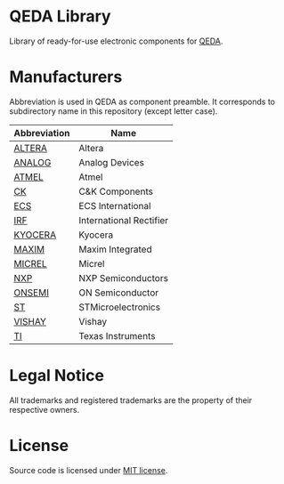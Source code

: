 QEDA Library
============

Library of ready-for-use electronic components for [QEDA](https://github.com/qeda/qeda).

Manufacturers
=============

Abbreviation is used in QEDA as component preamble. It corresponds to subdirectory name in this repository (except letter case).

Abbreviation            | Name
------------------------|---------------------------
[ALTERA](./altera/)     | Altera
[ANALOG](./analog/)     | Analog Devices
[ATMEL](./atmel/)       | Atmel
[CK](./ck/)             | C&K Components
[ECS](./ecs/)           | ECS International
[IRF](./irf/)           | International Rectifier
[KYOCERA](./kyocera/)   | Kyocera
[MAXIM](./maxim/)       | Maxim Integrated
[MICREL](./micrel/)     | Micrel
[NXP](./nxp/)           | NXP Semiconductors
[ONSEMI](./onsemi/)     | ON Semiconductor
[ST](./st/)             | STMicroelectronics
[VISHAY](./vishay/)     | Vishay
[TI](./ti/)             | Texas Instruments

Legal Notice
============

All trademarks and registered trademarks are the property of their respective owners.

License
=======

Source code is licensed under [MIT license](./LICENSE.md).
